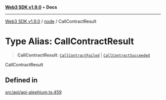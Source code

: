 [**Web3 SDK v1.9.0**](../../../README.md) • **Docs**

***

[Web3 SDK v1.9.0](../../../globals.md) / [node](../README.md) / CallContractResult

# Type Alias: CallContractResult

> **CallContractResult**: [`CallContractFailed`](../interfaces/CallContractFailed.md) \| [`CallContractSucceeded`](../interfaces/CallContractSucceeded.md)

CallContractResult

## Defined in

[src/api/api-alephium.ts:459](https://github.com/Mystic-Nayy/alephium-web3/blob/ee41f5e0e7d7fb0b155fe62f05b2ac03772895ca/packages/web3/src/api/api-alephium.ts#L459)
